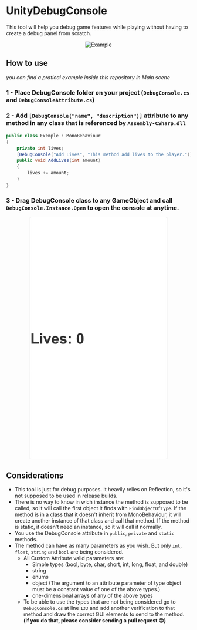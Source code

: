 # UnityDebugConsole
This tool will help you debug game features while playing without having to create a debug panel from scratch.

<p align="center">
  <img src="https://github.com/Mukarillo/UnityDebugConsole/blob/master/ExampleImage/example.gif?raw=true" alt="Example"/>
</p>

## How to use
*you can find a pratical example inside this repository in Main scene*

### 1 - Place DebugConsole folder on your project (`DebugConsole.cs` and `DebugConsoleAttribute.cs`)

### 2 - Add ```[DebugConsole("name", "description")]``` attribute to any method in any class that is referenced by `Assembly-CSharp.dll`
```c#
public class Exemple : MonoBehaviour
{
    private int lives;
    [DebugConsole("Add Lives", "This method add lives to the player.")]
    public void AddLives(int amount)
    {
        lives += amount;
    }
}
```

### 3 - Drag DebugConsole class to any GameObject and call ```DebugConsole.Instance.Open``` to open the console at anytime.
<p align="center">
  <img src="https://github.com/Mukarillo/UnityDebugConsole/blob/master/ExampleImage/lives.gif?raw=true" alt="Example"/>
</p>

## Considerations
* This tool is just for debug purposes. It heavily relies on Reflection, so it's not supposed to be used in release builds.
* There is no way to know in wich instance the method is supposed to be called, so it will call the first object it finds with `FindObjectOfType`. If the method is in a class that it doesn't inherit from MonoBehaviour, it will create another instance of that class and call that method. If the method is static, it doesn't need an instance, so it will call it normally.
* You use the DebugConsole attribute in `public`, `private` and `static` methods.
* The method can have as many parameters as you wish. But only `int`, `float`, `string` and `bool` are being considered.
  * All Custom Attribute valid parameters are:
    * Simple types (bool, byte, char, short, int, long, float, and double)
    * string
    * enums
    * object (The argument to an attribute parameter of type object must be a constant value of one of the above types.)
    * one-dimensional arrays of any of the above types
  * To be able to use the types that are not being considered go to `DebugConsole.cs` at line `133` and add another verification to that method and draw the correct GUI elements to send to the method. **(if you do that, please consider sending a pull request 😊)**
  
